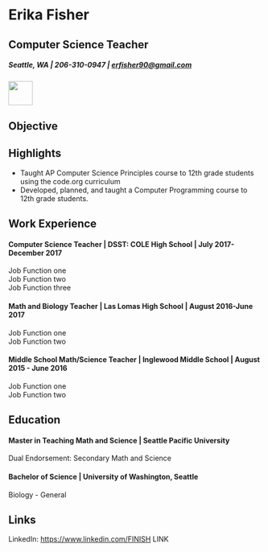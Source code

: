 # Erika Fisher
## Computer Science Teacher
##### Seattle, WA | 206-310-0947 | erfisher90@gmail.com

<img src="professional/IMG_4495(1).jpg" width="48">

## Objective

## Highlights
* Taught AP Computer Science Principles course to 12th grade students using the code.org curriculum
* Developed, planned, and taught a Computer Programming course to 12th grade students.

## Work Experience
#### Computer Science Teacher | DSST: COLE High School | July 2017-December 2017
Job Function one  
Job Function two  
Job Function three  

#### Math and Biology Teacher | Las Lomas High School | August 2016-June 2017
Job Function one  
Job Function two  

#### Middle School Math/Science Teacher | Inglewood Middle School | August 2015 - June 2016
Job Function one  
Job Function two  

## Education
#### Master in Teaching Math and Science | Seattle Pacific University
Dual Endorsement: Secondary Math and Science

#### Bachelor of Science | University of Washington, Seattle
Biology - General

## Links
LinkedIn:
https://www.linkedin.com/FINISH LINK
